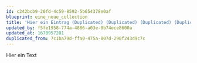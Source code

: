 ```yaml
---
id: c242bcb9-20fd-4c59-8592-5b654378e0af
blueprint: eine_neue_collection
title: 'Hier ein Eintrag (Duplicated) (Duplicated) (Duplicated) (Duplicated)'
updated_by: f5fe1958-774a-4886-a03e-0b74ece8600a
updated_at: 1670957281
duplicated_from: 7c1ba79d-ffa0-475a-807d-290f243d9c7c
---
```

Hier ein Text